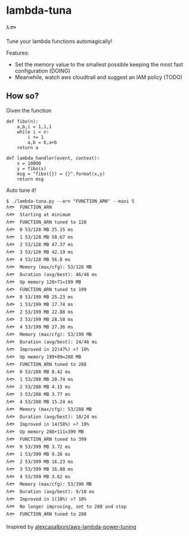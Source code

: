 # lambda-tuna
λ🐟

Tune your lambda functions automagically!

Features:
* Set the memory value to the smallest possible keeping the most fast configuration (DOING)
* Meanwhile, watch aws cloudtrail and suggest an IAM policy (TODO)

## How so?

Given the function
```
def fibo(n):
    a,b,i = 1,1,1
    while i < n:
        i += 1
        a,b = b,a+b
    return a

def lambda_handler(event, context):
    x = 10000
    y = fibo(x)
    msg = "fibo({}) = {}".format(x,y)
    return msg
```

Auto tune it!

```
$ ./lambda-tuna.py --arn "FUNCTION_ARN" --maxi 5
Λ🐟  FUNCTION_ARN
Λ🐟  Starting at minimum
Λ🐟  FUNCTION_ARN tuned to 128
Λ🐟  0 53/128 MB 25.15 ms
Λ🐟  1 53/128 MB 58.67 ms
Λ🐟  2 53/128 MB 47.37 ms
Λ🐟  3 53/128 MB 42.19 ms
Λ🐟  4 53/128 MB 56.8 ms
Λ🐟  Memory (max/cfg): 53/128 MB
Λ🐟  Duration (avg/best): 46/46 ms
Λ🐟  Up memory 128+71=199 MB
Λ🐟  FUNCTION_ARN tuned to 199
Λ🐟  0 53/199 MB 25.23 ms
Λ🐟  1 53/199 MB 17.74 ms
Λ🐟  2 53/199 MB 22.88 ms
Λ🐟  3 53/199 MB 28.58 ms
Λ🐟  4 53/199 MB 27.36 ms
Λ🐟  Memory (max/cfg): 53/199 MB
Λ🐟  Duration (avg/best): 24/46 ms
Λ🐟  Improved in 22(47%) >? 10%
Λ🐟  Up memory 199+89=288 MB
Λ🐟  FUNCTION_ARN tuned to 288
Λ🐟  0 53/288 MB 8.42 ms
Λ🐟  1 53/288 MB 20.74 ms
Λ🐟  2 53/288 MB 4.15 ms
Λ🐟  3 53/288 MB 3.77 ms
Λ🐟  4 53/288 MB 15.24 ms
Λ🐟  Memory (max/cfg): 53/288 MB
Λ🐟  Duration (avg/best): 10/24 ms
Λ🐟  Improved in 14(58%) >? 10%
Λ🐟  Up memory 288+111=399 MB
Λ🐟  FUNCTION_ARN tuned to 399
Λ🐟  0 53/399 MB 3.72 ms
Λ🐟  1 53/399 MB 9.26 ms
Λ🐟  2 53/399 MB 16.23 ms
Λ🐟  3 53/399 MB 16.88 ms
Λ🐟  4 53/399 MB 3.62 ms
Λ🐟  Memory (max/cfg): 53/399 MB
Λ🐟  Duration (avg/best): 9/10 ms
Λ🐟  Improved in 1(10%) >? 10%
Λ🐟  No longer improving, set to 288 and stop
Λ🐟  FUNCTION_ARN tuned to 288
```

Inspired by [alexcasalboni/aws-lambda-power-tuning](https://github.com/alexcasalboni/aws-lambda-power-tuning)